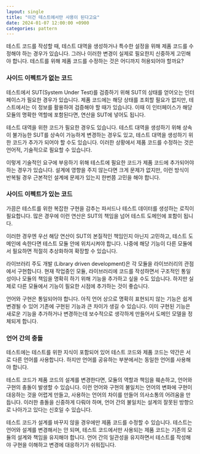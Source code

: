 ```yaml
---
layout: single
title: "이건 테스트에서만 사용이 된다고요"
date: 2024-01-07 12:00:00 +0900
categories: pattern
---
```


테스트 코드를 작성할 때, 테스트 대역을 생성하거나 특수한 설정을 위해 제품 코드를 수정해야 하는 경우가 있습니다. 그러나 이러한 변경이 실제로 필요한지 신중하게 고민해야 합니다. 테스트를 위해 제품 코드를 수정하는 것은 어디까지 허용되어야 할까요?

### 사이드 이펙트가 없는 코드

테스트에서 SUT(System Under Test)를 검증하기 위해 SUT의 상태를 얻어오는 인터페이스가 필요한 경우가 있습니다. 제품 코드에는 해당 상태를 조회할 필요가 없지만, 테스트에서는 이 정보를 활용하여 검증해야 할 때가 있습니다. 이때 이 인터페이스가 해당 모듈의 명확한 역할에 포함된다면, 연산을 SUT에 넣어도 됩니다.

테스트 대역을 위한 코드가 필요한 경우도 있습니다. 테스트 대역을 생성하기 위해 상속이 불가능한 SUT를 상속이 가능하게 변경하는 경우도 있고, 테스트 대역을 생성하기 위한 코드가 추가가 되어야 할 수도 있습니다. 이러한 상황에서 제품 코드를 수정하는 것은 언어적, 기술적으로 필요할 수 있습니다.

이렇게 기술적인 요구에 부응하기 위해 테스트에 필요한 코드가 제품 코드에 추가되어야 하는 경우가 있습니다. 설계에 영향을 주지 않는다면 크게 문제가 없지만, 이런 방식이 반복될 경우 근본적인 설계에 문제가 있는지 한번쯤 고민을 해야 합니다.

### 사이드 이펙트가 있는 코드

가끔은 테스트를 위한 복잡한 구현을 감추는 파서드나 테스트 데이터를 생성하는 로직이 필요합니다. 많은 경우에 이런 연산은 SUT의 책임을 넘어 테스트 도메인에 포함이 됩니다. 

이러한 경우엔 우선 해당 연산이 SUT의 본질적인 책임인지 아닌지 고민하고, 테스트 도메인에 속한다면 테스트 모듈 안에 위치시켜야 합니다. 나중에 해당 기능이 다른 모듈에서 필요하면 적절히 추상화하여 확장할 수 있습니다.

라이브러리 주도 개발 (Library driven development)은 각 모듈을 라이브러리의 관점에서 구현합니다. 현재 작업중인 모듈, 라이브러리에 코드를 작성하면서 구조적인 통일성이나 모듈의 책임을 명확히 하기 위해 기능을 추가하고 싶을 수도 있습니다. 하지만 실제로 다른 모듈에서 기능이 필요한 시점에 추가하는 것이 좋습니다.

언어와 구현은 통일되어야 합니다. 아직 언어 상으로 명확히 표현되지 않는 기능은 쉽게 변경될 수 있어 기존에 구현된 기능과 큰 차이가 생길 수 있습니다. 이미 구현된 기능은 새로운 기능을 추가하거나 변경하는데 보수적으로 생각하게 만들어서 도메인 모델을 정체되게 합니다.

### 언어 간의 충돌

테스트에는 테스트를 위한 지식이 포함되어 있어 테스트 코드와 제품 코드는 약간은 서로 다른 언어를 사용합니다. 하지만 언어를 공유하는 부분에서는 동일한 언어를 사용해야 합니다. 

테스트 코드가 제품 코드의 설계를 변경한다면, 모듈의 역할과 책임을 훼손하고, 언어와 구현의 충돌이 발생할 수 있습니다. 이런 언어와 구현의 불일치는 언어의 변화에 구현이 대응하는 것을 어렵게 만들고, 사용하는 언어의 차이를 만들어 의사소통의 어려움을 만듭니다. 이러한 충돌을 신중하게 다뤄야 하며, 언어 간의 불일치는 설계의 잘못된 방향으로 나아가고 있다는 신호일 수 있습니다.

테스트 코드가 설계를 바꾸지 않을 경우에만 제품 코드를 수정할 수 있습니다. 테스트는 언어와 설계를 변경해서는 안 되며, 테스트 코드에서만 사용되는 제품 코드는 기존의 모듈의 설계와 책임을 유지해야 합니다. 언어 간의 일관성을 유지하면서 테스트를 작성해야 구현을 이해하고 변경에 대응하기가 쉬워집니다.
